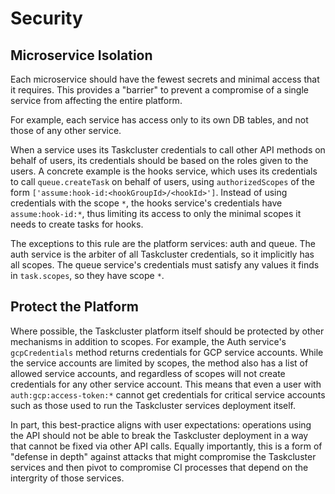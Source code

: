 # Security

## Microservice Isolation 

Each microservice should have the fewest secrets and minimal access that it requires.
This provides a "barrier" to prevent a compromise of a single service from affecting the entire platform.

For example, each service has access only to its own DB tables, and not those of any other service.

When a service uses its Taskcluster credentials to call other API methods on behalf of users, its credentials should be based on the roles given to the users.
A concrete example is the hooks service, which uses its credentials to call `queue.createTask` on behalf of users, using `authorizedScopes` of the form `['assume:hook-id:<hookGroupId>/<hookId>']`.
Instead of using credentials with the scope `*`, the hooks service's credentials have `assume:hook-id:*`, thus limiting its access to only the minimal scopes it needs to create tasks for hooks.

The exceptions to this rule are the platform services: auth and queue.
The auth service is the arbiter of all Taskcluster credentials, so it implicitly has all scopes.
The queue service's credentials must satisfy any values it finds in `task.scopes`, so they have scope `*`.

## Protect the Platform

Where possible, the Taskcluster platform itself should be protected by other mechanisms in addition to scopes.
For example, the Auth service's `gcpCredentials` method returns credentials for GCP service accounts.
While the service accounts are limited by scopes, the method also has a list of allowed service accounts, and regardless of scopes will not create credentials for any other service account.
This means that even a user with `auth:gcp:access-token:*` cannot get credentials for critical service accounts such as those used to run the Taskcluster services deployment itself.

In part, this best-practice aligns with user expectations: operations using the API should not be able to break the Taskcluster deployment in a way that cannot be fixed via other API calls.
Equally importantly, this is a form of "defense in depth" against attacks that might compromise the Taskcluster services and then pivot to compromise CI processes that depend on the intergrity of those services.
